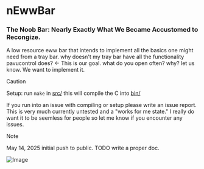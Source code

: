 # nEwwBar
### The Noob Bar: Nearly Exactly What We Became Accustomed to Recongize.
A low resource eww bar that intends to implement all the basics one might need from a tray bar. why doesn't my tray bar have all the functionality pavucontrol does? &lt;- This is our goal. what do you open often? why? let us know. We want to implement it.

>[!CAUTION]
>Setup: run `make` in [src/](https://github.com/LurkAndLoiter/nEwwBar/tree/main/src) this will compile the C into [bin/](https://github.com/LurkAndLoiter/nEwwBar/tree/main/bin)

If you run into an issue with compiling or setup please write an issue report.
This is very much currently untested and a "works for me state." I really do
want it to be seemless for people so let me know if you encounter any issues.

>[!NOTE]
>May 14, 2025 initial push to public. TODO write a proper doc.

![Image](https://github.com/user-attachments/assets/238131be-f35b-4808-82c1-7255507410d6)
